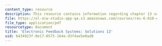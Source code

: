 ```yaml
---
content_type: resource
description: This resource contains information regarding chapter 13 solutions.
file: https://ol-ocw-studio-app-qa.s3.amazonaws.com/courses/res-6-010-electronic-feedback-systems-spring-2013/6434923f0e170575164ad3f4ae5e0ad8_MITRES_6-010S13_sol13.pdf
file_type: application/pdf
resourcetype: Document
title: 'Electronic Feedback Systems: Solutions 13'
uid: 6434923f-0e17-0575-164a-d3f4ae5e0ad8
---
```

